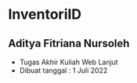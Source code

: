# InventoriID

## Aditya Fitriana Nursoleh

- Tugas Akhir Kuliah Web Lanjut
- Dibuat tanggal : 1 Juli 2022
